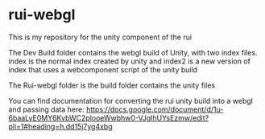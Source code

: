 # rui-webgl

This is my repository for the unity component of the rui

The Dev Build folder contains the webgl build of Unity, with two index files. index is the normal index created by unity and index2 is a new version of index that uses a webcomponent script of the unity build

The Rui-webgl folder is the build folder contains the unity files

You can find documentation for converting the rui unity build into a webgl and passing data here: https://docs.google.com/document/d/1u-6baaLyE0MY6KvbWC2plooeWwbhw0-VJgIhUYsEzmw/edit?pli=1#heading=h.dd15j7yg4xbg 
